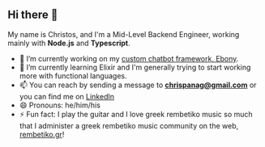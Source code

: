 ## Hi there 👋

My name is Christos, and I'm a Mid-Level Backend Engineer, working mainly with **Node.js** and **Typescript**. 

- 🔭 I’m currently working on my [custom chatbot framework, Ebony](https://github.com/chrispanag/ebony).
- 🌱 I’m currently learning Elixir and I'm generally trying to start working more with functional languages.
- 📫 You can reach by sending a message to **chrispanag@gmail.com** or you can find me on [LinkedIn](https://www.linkedin.com/in/chrispanag/)
- 😄 Pronouns: he/him/his
- ⚡ Fun fact: I play the guitar and I love greek rembetiko music so much that I administer a greek rembetiko music community on the web, [rembetiko.gr](https://rembetiko.gr)!

